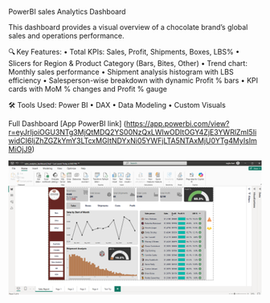 PowerBI sales Analytics Dashboard

This dashboard provides a visual overview of a chocolate brand’s global sales and operations performance.

🔍 Key Features:
	•	Total KPIs: Sales, Profit, Shipments, Boxes, LBS%
	•	Slicers for Region & Product Category (Bars, Bites, Other)
	•	Trend chart: Monthly sales performance
	•	Shipment analysis histogram with LBS efficiency
	•	Salesperson-wise breakdown with dynamic Profit % bars
	•	KPI cards with MoM % changes and Profit % gauge

🛠️ Tools Used:
Power BI • DAX • Data Modeling • Custom Visuals

Full Dashboard [App PowerBI link] (https://app.powerbi.com/view?r=eyJrIjoiOGU3NTg3MjQtMDQ2YS00NzQxLWIwODItOGY4ZjE3YWRlZmI5IiwidCI6IjZhZGZkYmY3LTcxMGItNDYxNi05YWFjLTA5NTAxMjU0YTg4MyIsImMiOjJ9)

![Portfolio Dashboard](dashboard.png)
